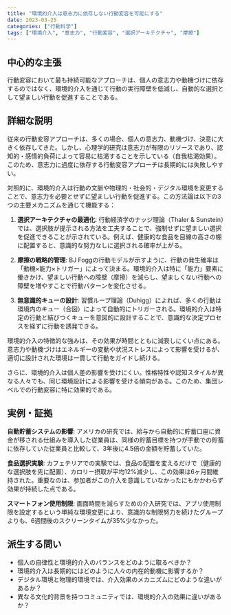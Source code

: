```yaml
---
title: "環境的介入は意志力に依存しない行動変容を可能にする"
date: 2023-03-25
categories: ["行動科学"]
tags: ["環境介入", "意志力", "行動変容", "選択アーキテクチャ", "摩擦"]
---
```


## 中心的な主張

行動変容において最も持続可能なアプローチは、個人の意志力や動機づけに依存するのではなく、環境的介入を通じて行動の実行障壁を低減し、自動的な選択として望ましい行動を促進することである。

## 詳細な説明

従来の行動変容アプローチは、多くの場合、個人の意志力、動機づけ、決意に大きく依存してきた。しかし、心理学的研究は意志力が有限のリソースであり、認知的・感情的負荷によって容易に枯渇することを示している（自我枯渇効果）。このため、意志力に過度に依存する行動変容アプローチは長期的には失敗しやすい。

対照的に、環境的介入は行動の文脈や物理的・社会的・デジタル環境を変更することで、意志力を必要とせずに望ましい行動を促進する。この方法論は以下の3つの主要メカニズムを通じて機能する：

1. **選択アーキテクチャの最適化**: 行動経済学のナッジ理論（Thaler & Sunstein）では、選択肢が提示される方法を工夫することで、強制せずに望ましい選択を促進できることが示されている。例えば、健康的な食品を目線の高さの棚に配置すると、意識的な努力なしに選択される確率が上がる。

2. **摩擦の戦略的管理**: BJ Foggの行動モデルが示すように、行動の発生確率は「動機×能力×トリガー」によって決まる。環境的介入は特に「能力」要素に働きかけ、望ましい行動への障壁（摩擦）を減らし、望ましくない行動への障壁を増やすことで行動パターンを変化させる。

3. **無意識的キューの設計**: 習慣ループ理論（Duhigg）によれば、多くの行動は環境内のキュー（合図）によって自動的にトリガーされる。環境的介入は特定の行動と結びつくキューを意図的に設計することで、意識的な決定プロセスを経ずに行動を誘発できる。

環境的介入の特徴的な強みは、その効果が時間とともに減衰しにくい点にある。意志力や動機づけはエネルギーの変動や状況ストレスによって影響を受けるが、適切に設計された環境は一貫して行動をガイドし続ける。

さらに、環境的介入は個人差の影響を受けにくい。性格特性や認知スタイルが異なる人々でも、同じ環境設計による影響を受ける傾向がある。このため、集団レベルでの行動変容に特に効果的である。

## 実例・証拠

**自動貯蓄システムの影響**: アメリカの研究では、給与から自動的に貯蓄口座に資金が移される仕組みを導入した従業員は、同様の貯蓄目標を持つが手動での貯蓄に依存していた従業員と比較して、3年後に4.5倍の金額を貯蓄していた。

**食品選択実験**: カフェテリアでの実験では、食品の配置を変えるだけで（健康的な選択肢を先に配置）、カロリー摂取が平均12%減少し、この効果は6ヶ月間維持された。重要なのは、参加者がこの介入を意識していなかったにもかかわらず効果が持続した点である。

**スマートフォン使用制限**: 画面時間を減らすための介入研究では、アプリ使用制限を設定するという単純な環境変更により、意識的な制限努力を続けたグループよりも、6週間後のスクリーンタイムが35%少なかった。

## 派生する問い

- 個人の自律性と環境的介入のバランスをどのように取るべきか？
- 環境的介入は長期的にはどのように人々の内在的動機に影響するか？
- デジタル環境と物理的環境では、介入効果のメカニズムにどのような違いがあるか？
- 異なる文化的背景を持つコミュニティでは、環境的介入の効果に違いがあるか？
